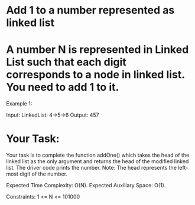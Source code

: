 # Add 1 to a number represented as linked list

# A number N is represented in Linked List such that each digit corresponds to a node in linked list. You need to add 1 to it.

Example 1:

Input:
LinkedList: 4->5->6
Output: 457 

# Your Task:
Your task is to complete the function addOne() which takes the head of the linked list as the only argument and returns the head of the modified linked list. The driver code prints the number.
Note: The head represents the left-most digit of the number.

Expected Time Complexity: O(N).
Expected Auxiliary Space: O(1).

Constraints:
1 <= N <= 101000
